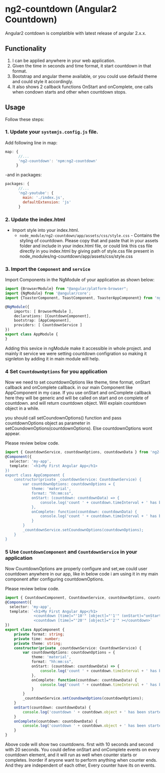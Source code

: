 # ng2-countdown (Angular2 Countdown)
Angular2 contdown is complatible with latest release of angular 2.x.x.

## Functionality
1. I can be applied anywhere in your web application.
2. Given the time in seconds and time format, it start countdown in that format.
3. Bootstrap and angular theme available, or you could use defauld theme and could style it accordingly.
4. It also shows 2 callback functions OnStart and onComplete, one calls when condown starts and other when countdown stops.

## Usage
Follow these steps:

### 1. Update your `systemjs.config.js` file.
Add following line in map:

```js
map: {
      //...
      'ng2-countdown': 'npm:ng2-countdown'
     }
```
-and in packages:

```js
packages: {
      //...
      'ng2-youtube': {
        main: './index.js',
        defaultExtension: 'js'
      }
```


### 2. Update the index.html

- Import style into your index.html.
  - `node_module/ng2-countdown/app/assets/css/style.css` - Contains the styling of countdown.
  Please copy that and paste that in your assets folder and include in your index.html file, or could link this css file         directly in you index.html by giving path of style.css file present in node_modules/ng-countdown/app/assets/css/style.css
  

### 3. Import the `Component` and `service`
Import Components in the NgModule of your application as shown below:

```ts
import {BrowserModule} from "@angular/platform-browser";
import {NgModule} from '@angular/core';
import {ToasterComponent, ToastComponent, ToasterAppComponent} from 'ng2-coundown/index';

@NgModule({
    imports: [ BrowserModule ],
    declarations: [CountdownComponent],
    bootstrap: [AppComponent],
    providers: [ CountdownService ]
})
export class AppModule {
}
```
Adding this sevice in ngModule make it accessible in whole project. and mainly it service we were setting countdown configration so making it signleton by adding it in main module will help.

### 4 Set `CountdownOptions` for you application
Now we need to set countdownOptions like theme, time format, onStart callback and onComplete callback. in our main Component like AppComponent in my case.
If you use onStart and onComplete callback here they will be generic and will be called on start and on complete of countdown. and will return countdown object. Will explain countdown object in a while.

you should call setCoundownOptions() function and pass countdownOptions object as parameter in setCoundownOptions(countdownOptions). Else countdownOptions wont appear.

Please review below code.
```ts
import { CountdownService, countdownOptions, countdownData } from 'ng2-coundown/index';
@Component({
  selector: 'my-app',
  template: `<h1>My First Angular App</h1>
})
export class AppComponent {
	constructor(private _countdownService: CountdownService) {
		var countdownOptions: countdownOptions = {
            theme: 'material',
			format: "hh:mm:ss",
            onStart: (countdown: countdownData) => {
                console.log('count ' + countdown.timeInterval + ' has been started!');
            },
            onComplete: function(countdown: countdownData) {
                console.log('count ' + countdown.timeInterval + ' has been completed!');
            }
		}
		_countdownService.setCoundownOptions(countdownOptions);
	}
}
```
### 5 Use `CountdownComponent` and `CountdownService` in your application
Now CountdownOptions are properly configure and set,we could user countdown anywhere in our app, like in below code i am using it in my main component after configuring countdownOptions.

Please review below code.
```ts
import { CountdownComponent, CountdownService, countdownOptions, countdownData } from 'ng2-coundown/index';
@Component({
  selector: 'my-app',
  template: `<h1>My First Angular App</h1>
  			 <countdown [time]="'10'" [object]="'1'" (onStart)="onStart($event)" (onComplete)="onComplete($event)"></countdown>
			 <countdown [time]="'20'" [object]="'2'" ></countdown>`
})
export class AppComponent {
	private format: string;
	private time: number;
	private theme: string;
	constructor(private _countdownService: CountdownService) {
		var countdownOptions: countdownOptions = {
            theme: 'material',
			format: "hh:mm:ss",
            onStart: (countdown: countdownData) => {
                console.log('count ' + countdown.timeInterval + ' has been started!');
            },
            onComplete: function(countdown: countdownData) {
                console.log('count ' + countdown.timeInterval + ' has been completed!');
            }
		}
		_countdownService.setCoundownOptions(countdownOptions);
	}
	onStart(countdown: countdownData) {
		console.log('countdown ' + countdown.object + ' has been started!');
	}
	onComplete(countdown: countdownData) {
		console.log('countdown ' + countdown.object + ' has been started!');
	}
}

```
Above code will show two countdowns. first with 10 seconds and second with 20 seconds.
You could define onStart and  onComplete events on every countdown element, and it will run as well when counter starts or completes. Inorder if anyone want to perform anything when counter ends. And they are independent of each other, Every counter have its on events.

